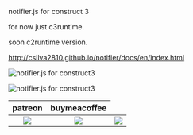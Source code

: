 notifier.js for construct 3

for now just c3runtime. 

soon c2runtime version.

http://csilva2810.github.io/notifier/docs/en/index.html


![notifier.js for construct3](https://i.imgur.com/ng8MLFV.png)

![notifier.js for construct3](https://i.imgur.com/4KqAFCN.png)



<table>
<thead>
<tr>
<th>patreon</th>
<th>buymeacoffee</th>
</tr>
</thead>
<tbody>
<td style="text-align:center"><a href="https://www.patreon.com/oyun" target="_blank"><img src="https://i.imgur.com/T4hQeAV.png"></img></a></td>
<td style="text-align:center"><a href="https://www.buymeacoffee.com/eren" target="_blank"><img src="https://i.imgur.com/pjkMdHU.png"></img></a></td>
<td style="text-align:center"><a href="https://oyun.itch.io/construct-plugins" target="_blank"><img src="https://i.imgur.com/VukQbqA.png"></img></a></td>

</tr>
</tbody>
</table>
